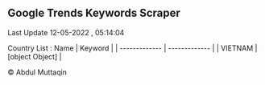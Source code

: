 

## Google Trends Keywords Scraper 
 
Last Update 12-05-2022 , 05:14:04

Country List :
 Name  | Keyword |
| ------------- | ------------- |
| VIETNAM | [object Object] |



© Abdul Muttaqin 
